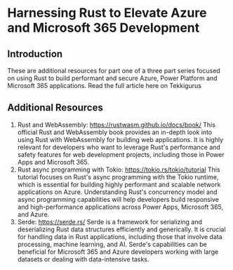 # Harnessing Rust to Elevate Azure and Microsoft 365 Development

## Introduction

These are additional resources for part one of a three part series focused on using Rust to build performant and secure Azure, Power Platform and Microsoft 365 applications. Read the full article here on Tekkigurus

## Additional Resources

1. Rust and WebAssembly: https://rustwasm.github.io/docs/book/ This official Rust and WebAssembly book provides an in-depth look into using Rust with WebAssembly for building web applications. It is highly relevant for developers who want to leverage Rust's performance and safety features for web development projects, including those in Power Apps and Microsoft 365.
2. Rust async programming with Tokio: https://tokio.rs/tokio/tutorial This tutorial focuses on Rust's async programming with the Tokio runtime, which is essential for building highly performant and scalable network applications on Azure. Understanding Rust's concurrency model and async programming capabilities will help developers build responsive and high-performance applications across Power Apps, Microsoft 365, and Azure.
3. Serde: https://serde.rs/ Serde is a framework for serializing and deserializing Rust data structures efficiently and generically. It is crucial for handling data in Rust applications, including those that involve data processing, machine learning, and AI. Serde's capabilities can be beneficial for Microsoft 365 and Azure developers working with large datasets or dealing with data-intensive tasks.